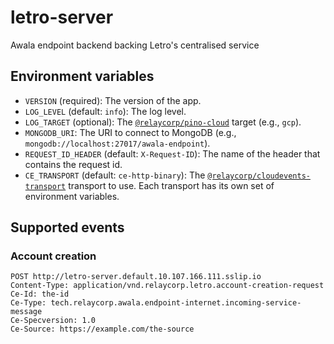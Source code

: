 # letro-server

Awala endpoint backend backing Letro's centralised service

## Environment variables

- `VERSION` (required): The version of the app.
- `LOG_LEVEL` (default: `info`): The log level.
- `LOG_TARGET` (optional): The [`@relaycorp/pino-cloud`](https://www.npmjs.com/package/@relaycorp/pino-cloud) target (e.g., `gcp`).
- `MONGODB_URI`: The URI to connect to MongoDB (e.g., `mongodb://localhost:27017/awala-endpoint`).
- `REQUEST_ID_HEADER` (default: `X-Request-ID`): The name of the header that contains the request id.
- `CE_TRANSPORT` (default: `ce-http-binary`): The [`@relaycorp/cloudevents-transport`](https://www.npmjs.com/package/@relaycorp/cloudevents-transport) transport to use. Each transport has its own set of environment variables.

## Supported events

### Account creation

```http
POST http://letro-server.default.10.107.166.111.sslip.io
Content-Type: application/vnd.relaycorp.letro.account-creation-request
Ce-Id: the-id
Ce-Type: tech.relaycorp.awala.endpoint-internet.incoming-service-message
Ce-Specversion: 1.0
Ce-Source: https://example.com/the-source
```
